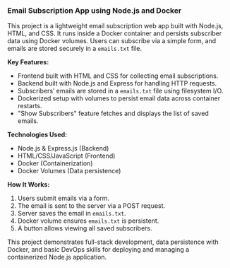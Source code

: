 
### Email Subscription App using Node.js and Docker

This project is a lightweight email subscription web app built with Node.js, HTML, and CSS. It runs inside a Docker container and persists subscriber data using Docker volumes. Users can subscribe via a simple form, and emails are stored securely in a `emails.txt` file.

**Key Features:**

* Frontend built with HTML and CSS for collecting email subscriptions.
* Backend built with Node.js and Express for handling HTTP requests.
* Subscribers’ emails are stored in a `emails.txt` file using filesystem I/O.
* Dockerized setup with volumes to persist email data across container restarts.
* "Show Subscribers" feature fetches and displays the list of saved emails.

**Technologies Used:**

* Node.js & Express.js (Backend)
* HTML/CSS/JavaScript (Frontend)
* Docker (Containerization)
* Docker Volumes (Data persistence)

**How It Works:**

1. Users submit emails via a form.
2. The email is sent to the server via a POST request.
3. Server saves the email in `emails.txt`.
4. Docker volume ensures `emails.txt` is persistent.
5. A button allows viewing all saved subscribers.

This project demonstrates full-stack development, data persistence with Docker, and basic DevOps skills for deploying and managing a containerized Node.js application.

